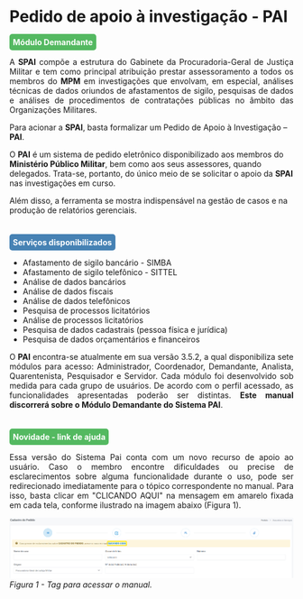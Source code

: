 # Pedido de apoio à investigação - PAI <br> 

#### <span style="background-color: #54b961; border-radius: 5px; padding: 6px; color: #FFFFFF ">Módulo Demandante</span>
<p style="text-align: justify;">
A <strong>SPAI</strong> compõe a estrutura do Gabinete da Procuradoria-Geral de Justiça Militar e tem como principal atribuição prestar assessoramento a todos os membros do <strong>MPM</strong> em investigações que envolvam, em especial, análises técnicas de dados oriundos de afastamentos de sigilo, pesquisas de dados e análises de procedimentos de contratações públicas no âmbito das Organizações Militares. <br><span style="display:block; margin-top:10px;"></span>

Para acionar a <strong>SPAI</strong>, basta formalizar um Pedido de Apoio à Investigação – <strong>PAI</strong>.  <br><span style="display:block; margin-top:10px;"></span>

O <strong>PAI</strong> é um sistema de pedido eletrônico disponibilizado aos membros do <strong>Ministério Público Militar</strong>, bem como aos seus assessores, quando delegados. Trata-se, portanto, do único meio de se solicitar o apoio da <strong>SPAI</strong> nas investigações em curso.  <br><span style="display:block; margin-top:10px;"></span>

Além disso, a ferramenta se mostra indispensável na gestão de casos e na produção de relatórios gerenciais. </p><span style="display:block; margin-top:40px;"></span>

#### <span style="background-color: #4682B4; border-radius: 5px; padding: 6px; color: #FFFFFF">Serviços disponibilizados</span>

<ul class="seletor">
    <li> Afastamento de sigilo bancário - SIMBA </li>
    <li> Afastamento de sigilo telefônico - SITTEL </li>
    <li> Análise de dados bancários </li>
    <li> Análise de dados fiscais </li>  
    <li> Análise de dados telefônicos </li> 
    <li> Pesquisa de processos licitatórios </li> 
    <li> Análise de processos licitatórios </li>
    <li> Pesquisa de dados cadastrais (pessoa física e jurídica) </li>
    <li> Pesquisa de dados orçamentários e financeiros </li>
</ul>
<span style="display:block; margin-top:10px;"></span>
<p style="text-align: justify;"> O <strong>PAI</strong> encontra-se atualmente em sua versão 3.5.2, a qual disponibiliza sete módulos para acesso: Administrador, Coordenador, Demandante, Analista, Quarentenista, Pesquisador e Servidor. Cada módulo foi desenvolvido sob medida para cada grupo de usuários. De acordo com o perfil acessado, as funcionalidades apresentadas poderão ser distintas. <strong>Este manual discorrerá sobre o Módulo Demandante do Sistema PAI</strong>.</p><span style="display:block; margin-top:40px;"></span>

#### <span style="background-color: #54b961; border-radius: 5px; padding: 6px; color: #FFFFFF ">Novidade - link de ajuda</span>
<p style="text-align: justify;">Essa versão do Sistema Pai conta com um novo recurso de apoio ao usuário. Caso o membro encontre dificuldades ou precise de esclarecimentos sobre alguma funcionalidade durante o uso, pode ser redirecionado imediatamente para o tópico correspondente no manual. Para isso, basta clicar em "CLICANDO AQUI" na mensagem em amarelo fixada em cada tela, conforme ilustrado na imagem abaixo (Figura 1).</p>

![Login](img/CliqueAqui.png)<br>
*Figura 1 - Tag para acessar o manual.* <br><br>